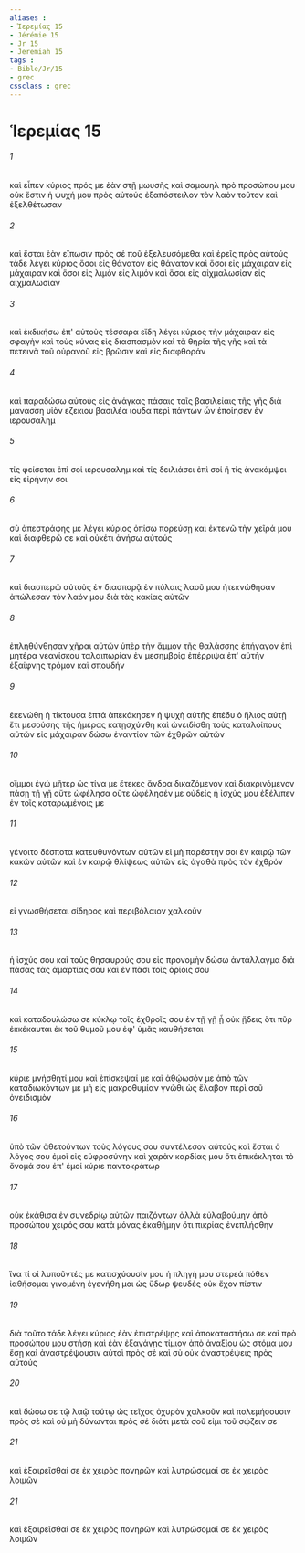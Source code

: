 ```yaml
---
aliases : 
- Ἱερεμίας 15
- Jérémie 15
- Jr 15
- Jeremiah 15
tags : 
- Bible/Jr/15
- grec
cssclass : grec
---
```


# Ἱερεμίας 15

###### 1
καὶ εἶπεν κύριος πρός με ἐὰν στῇ μωυσῆς καὶ σαμουηλ πρὸ προσώπου μου οὐκ ἔστιν ἡ ψυχή μου πρὸς αὐτούς ἐξαπόστειλον τὸν λαὸν τοῦτον καὶ ἐξελθέτωσαν
###### 2
καὶ ἔσται ἐὰν εἴπωσιν πρὸς σέ ποῦ ἐξελευσόμεθα καὶ ἐρεῖς πρὸς αὐτούς τάδε λέγει κύριος ὅσοι εἰς θάνατον εἰς θάνατον καὶ ὅσοι εἰς μάχαιραν εἰς μάχαιραν καὶ ὅσοι εἰς λιμόν εἰς λιμόν καὶ ὅσοι εἰς αἰχμαλωσίαν εἰς αἰχμαλωσίαν
###### 3
καὶ ἐκδικήσω ἐπ' αὐτοὺς τέσσαρα εἴδη λέγει κύριος τὴν μάχαιραν εἰς σφαγὴν καὶ τοὺς κύνας εἰς διασπασμὸν καὶ τὰ θηρία τῆς γῆς καὶ τὰ πετεινὰ τοῦ οὐρανοῦ εἰς βρῶσιν καὶ εἰς διαφθοράν
###### 4
καὶ παραδώσω αὐτοὺς εἰς ἀνάγκας πάσαις ταῖς βασιλείαις τῆς γῆς διὰ μανασση υἱὸν εζεκιου βασιλέα ιουδα περὶ πάντων ὧν ἐποίησεν ἐν ιερουσαλημ
###### 5
τίς φείσεται ἐπὶ σοί ιερουσαλημ καὶ τίς δειλιάσει ἐπὶ σοί ἢ τίς ἀνακάμψει εἰς εἰρήνην σοι
###### 6
σὺ ἀπεστράφης με λέγει κύριος ὀπίσω πορεύσῃ καὶ ἐκτενῶ τὴν χεῖρά μου καὶ διαφθερῶ σε καὶ οὐκέτι ἀνήσω αὐτούς
###### 7
καὶ διασπερῶ αὐτοὺς ἐν διασπορᾷ ἐν πύλαις λαοῦ μου ἠτεκνώθησαν ἀπώλεσαν τὸν λαόν μου διὰ τὰς κακίας αὐτῶν
###### 8
ἐπληθύνθησαν χῆραι αὐτῶν ὑπὲρ τὴν ἄμμον τῆς θαλάσσης ἐπήγαγον ἐπὶ μητέρα νεανίσκου ταλαιπωρίαν ἐν μεσημβρίᾳ ἐπέρριψα ἐπ' αὐτὴν ἐξαίφνης τρόμον καὶ σπουδήν
###### 9
ἐκενώθη ἡ τίκτουσα ἑπτά ἀπεκάκησεν ἡ ψυχὴ αὐτῆς ἐπέδυ ὁ ἥλιος αὐτῇ ἔτι μεσούσης τῆς ἡμέρας κατῃσχύνθη καὶ ὠνειδίσθη τοὺς καταλοίπους αὐτῶν εἰς μάχαιραν δώσω ἐναντίον τῶν ἐχθρῶν αὐτῶν
###### 10
οἴμμοι ἐγώ μῆτερ ὡς τίνα με ἔτεκες ἄνδρα δικαζόμενον καὶ διακρινόμενον πάσῃ τῇ γῇ οὔτε ὠφέλησα οὔτε ὠφέλησέν με οὐδείς ἡ ἰσχύς μου ἐξέλιπεν ἐν τοῖς καταρωμένοις με
###### 11
γένοιτο δέσποτα κατευθυνόντων αὐτῶν εἰ μὴ παρέστην σοι ἐν καιρῷ τῶν κακῶν αὐτῶν καὶ ἐν καιρῷ θλίψεως αὐτῶν εἰς ἀγαθὰ πρὸς τὸν ἐχθρόν
###### 12
εἰ γνωσθήσεται σίδηρος καὶ περιβόλαιον χαλκοῦν
###### 13
ἡ ἰσχύς σου καὶ τοὺς θησαυρούς σου εἰς προνομὴν δώσω ἀντάλλαγμα διὰ πάσας τὰς ἁμαρτίας σου καὶ ἐν πᾶσι τοῖς ὁρίοις σου
###### 14
καὶ καταδουλώσω σε κύκλῳ τοῖς ἐχθροῖς σου ἐν τῇ γῇ ᾗ οὐκ ᾔδεις ὅτι πῦρ ἐκκέκαυται ἐκ τοῦ θυμοῦ μου ἐφ' ὑμᾶς καυθήσεται
###### 15
κύριε μνήσθητί μου καὶ ἐπίσκεψαί με καὶ ἀθῴωσόν με ἀπὸ τῶν καταδιωκόντων με μὴ εἰς μακροθυμίαν γνῶθι ὡς ἔλαβον περὶ σοῦ ὀνειδισμὸν
###### 16
ὑπὸ τῶν ἀθετούντων τοὺς λόγους σου συντέλεσον αὐτούς καὶ ἔσται ὁ λόγος σου ἐμοὶ εἰς εὐφροσύνην καὶ χαρὰν καρδίας μου ὅτι ἐπικέκληται τὸ ὄνομά σου ἐπ' ἐμοί κύριε παντοκράτωρ
###### 17
οὐκ ἐκάθισα ἐν συνεδρίῳ αὐτῶν παιζόντων ἀλλὰ εὐλαβούμην ἀπὸ προσώπου χειρός σου κατὰ μόνας ἐκαθήμην ὅτι πικρίας ἐνεπλήσθην
###### 18
ἵνα τί οἱ λυποῦντές με κατισχύουσίν μου ἡ πληγή μου στερεά πόθεν ἰαθήσομαι γινομένη ἐγενήθη μοι ὡς ὕδωρ ψευδὲς οὐκ ἔχον πίστιν
###### 19
διὰ τοῦτο τάδε λέγει κύριος ἐὰν ἐπιστρέψῃς καὶ ἀποκαταστήσω σε καὶ πρὸ προσώπου μου στήσῃ καὶ ἐὰν ἐξαγάγῃς τίμιον ἀπὸ ἀναξίου ὡς στόμα μου ἔσῃ καὶ ἀναστρέψουσιν αὐτοὶ πρὸς σέ καὶ σὺ οὐκ ἀναστρέψεις πρὸς αὐτούς
###### 20
καὶ δώσω σε τῷ λαῷ τούτῳ ὡς τεῖχος ὀχυρὸν χαλκοῦν καὶ πολεμήσουσιν πρὸς σὲ καὶ οὐ μὴ δύνωνται πρὸς σέ διότι μετὰ σοῦ εἰμι τοῦ σῴζειν σε
###### 21
καὶ ἐξαιρεῖσθαί σε ἐκ χειρὸς πονηρῶν καὶ λυτρώσομαί σε ἐκ χειρὸς λοιμῶν
###### 21
καὶ ἐξαιρεῖσθαί σε ἐκ χειρὸς πονηρῶν καὶ λυτρώσομαί σε ἐκ χειρὸς λοιμῶν
